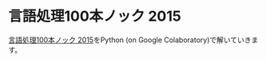 # 言語処理100本ノック 2015

[言語処理100本ノック 2015](http://www.cl.ecei.tohoku.ac.jp/nlp100/)をPython (on Google Colaboratory)で解いていきます。
